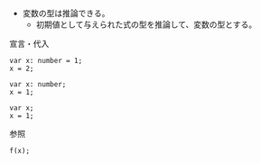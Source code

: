 - 変数の型は推論できる。
  - 初期値として与えられた式の型を推論して、変数の型とする。

宣言・代入
```
var x: number = 1;
x = 2;
```
```
var x: number;
x = 1;
```
```
var x;
x = 1;
```

参照
```
f(x);
```
